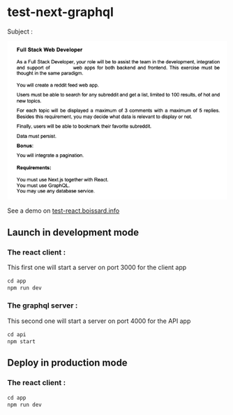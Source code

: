 # test-next-graphql

Subject : 

![Subject](./images/Technical_exercise_Full_Stack_sans_nom.png)

See a demo on [test-react.boissard.info](http://test-react.boissard.info)

## Launch in development mode

### The react client :
This first one will start a server on port 3000 for the client app
```
cd app
npm run dev
```

### The graphql server :
This second one will start a server on port 4000 for the API app
```
cd api
npm start
```

## Deploy in production mode

### The react client :
```
cd app
npm run dev
```